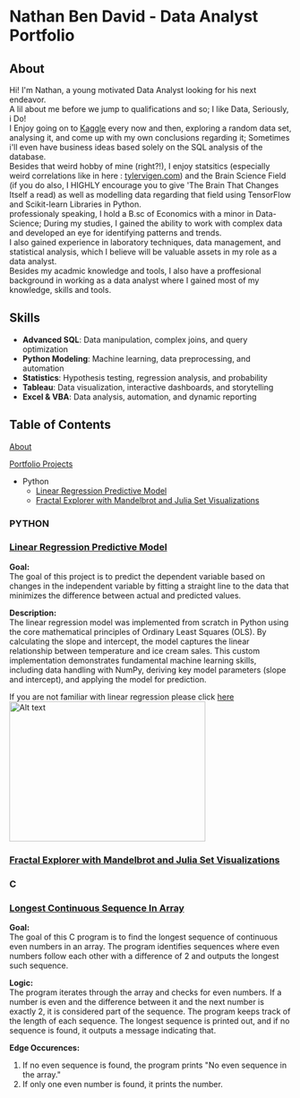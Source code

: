 # Nathan Ben David - Data Analyst Portfolio
## About

Hi! I'm Nathan, a young motivated Data Analyst looking for his next endeavor.<br>A lil about me before we jump to qualifications and so;
I like Data, Seriously, i Do!<br>
I Enjoy going on to [Kaggle](https://www.kaggle.com/learn) every now and then, exploring a random data set,
analysing it, and come up with my own conclusions regarding it; Sometimes i'll even have business ideas based solely on the SQL analysis of the database.<br>
Besides that weird hobby of mine (right?!), I enjoy statsitics (especially weird correlations like in here : [tylervigen.com](https://www.tylervigen.com/spurious-correlations))
and the Brain Science Field (if you do also, I HIGHLY encourage you to give 'The Brain That Changes Itself a read) as well as modelling data regarding that field using TensorFlow and Scikit-learn Libraries in Python.<br>
professionaly speaking, I hold a B.sc of Economics with a minor in Data-Science; During my studies, I gained the ability to work with complex data and developed an eye for identifying patterns and trends.<br> I also gained experience in laboratory techniques, data management, and statistical analysis, which I believe will be valuable assets in my role as a data analyst.<br>
Besides my acadmic knowledge and tools, I also have a proffesional background in working as a data analyst where I gained most of my knowledge, skills and tools.
## Skills
- **Advanced SQL**: Data manipulation, complex joins, and query optimization
- **Python Modeling**: Machine learning, data preprocessing, and automation
- **Statistics**: Hypothesis testing, regression analysis, and probability
- **Tableau**: Data visualization, interactive dashboards, and storytelling
- **Excel & VBA**: Data analysis, automation, and dynamic reporting
## Table of Contents
[About](#about)

[Portfolio Projects](#Portfolio-Projects)

- Python
  - [Linear Regression Predictive Model](Linear-Regression-Predictive-Model)
  - [Fractal Explorer with Mandelbrot and Julia Set Visualizations](Fractal-Explorer-with-Mandelbrot-and-Julia-Set-Visualizations)

### PYTHON
### [Linear Regression Predictive Model<br>](https://github.com/Natan93100/SQL_Project_2024/blob/main/Python/Linear%20Regression%20Model.py)

**Goal:**<br>
The goal of this project is to predict the dependent variable based on changes in the independent variable by fitting
a straight line to the data that minimizes the difference between actual and predicted values.

**Description:**<br>
The linear regression model was implemented from scratch in Python using the core mathematical principles of Ordinary Least Squares (OLS).
By calculating the slope and intercept, the model captures the linear relationship between temperature and ice cream sales.
This custom implementation demonstrates fundamental machine learning skills, including data handling with NumPy,
deriving key model parameters (slope and intercept), and applying the model for prediction.

If you are not familiar with linear regression please click [here](https://en.wikipedia.org/wiki/Linear_regression)<br>
<img src="https://github.com/Natan93100/SQL_Project_2024/blob/main/Scatter%20Chart.png" alt="Alt text" width="350" height="250"><br>

### [Fractal Explorer with Mandelbrot and Julia Set Visualizations<br>](https://github.com/Natan93100/Coding/blob/main/Fractal%20Explorer%20with%20Mandelbrot%20and%20Julia%20Set%20Visualizations.py)


### C
### [Longest Continuous Sequence In Array](https://github.com/Natan93100/SQL_Project_2024/blob/main/Longest%20Sequence/main.c)

**Goal:**<br>
The goal of this C program is to find the longest sequence of continuous even numbers in an array.
The program identifies sequences where even numbers follow each other with a difference of 2 and outputs the longest such sequence.

**Logic:**<br>
The program iterates through the array and checks for even numbers.
If a number is even and the difference between it and the next number is exactly 2, it is considered part of the sequence.
The program keeps track of the length of each sequence.
The longest sequence is printed out, and if no sequence is found, it outputs a message indicating that.

**Edge Occurences:**
1. If no even sequence is found, the program prints "No even sequence in the array."
2. If only one even number is found, it prints the number.


